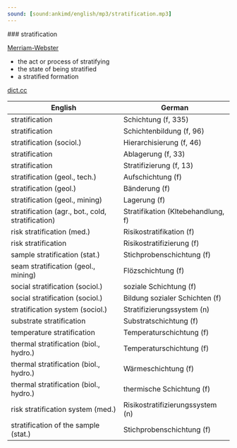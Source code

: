 ```yaml
---
sound: [sound:ankimd/english/mp3/stratification.mp3]
---
```


\### stratification

[Merriam-Webster](https://www.merriam-webster.com/dictionary/stratification)

- the act or process of stratifying
- the state of being stratified
- a stratified formation

[dict.cc](https://www.dict.cc/stratification)

| English        | German       |
| -------------- | ------------ |
| stratification | Schichtung (f, 335) |
| stratification | Schichtenbildung (f, 96) |
| stratification (sociol.) | Hierarchisierung (f, 46) |
| stratification | Ablagerung (f, 33) |
| stratification | Stratifizierung (f, 13) |
| stratification (geol., tech.) | Aufschichtung (f) |
| stratification (geol.) | Bänderung (f) |
| stratification (geol., mining) | Lagerung (f) |
| stratification (agr., bot., cold, stratification) | Stratifikation (Kltebehandlung, f) |
| risk stratification (med.) | Risikostratifikation (f) |
| risk stratification | Risikostratifizierung (f) |
| sample stratification (stat.) | Stichprobenschichtung (f) |
| seam stratification (geol., mining) | Flözschichtung (f) |
| social stratification (sociol.) | soziale Schichtung (f) |
| social stratification (sociol.) | Bildung sozialer Schichten (f) |
| stratification system (sociol.) | Stratifizierungssystem (n) |
| substrate stratification | Substratschichtung (f) |
| temperature stratification | Temperaturschichtung (f) |
| thermal stratification (biol., hydro.) | Temperaturschichtung (f) |
| thermal stratification (biol., hydro.) | Wärmeschichtung (f) |
| thermal stratification (biol., hydro.) | thermische Schichtung (f) |
| risk stratification system (med.) | Risikostratifizierungssystem (n) |
| stratification of the sample (stat.) | Stichprobenschichtung (f) |
